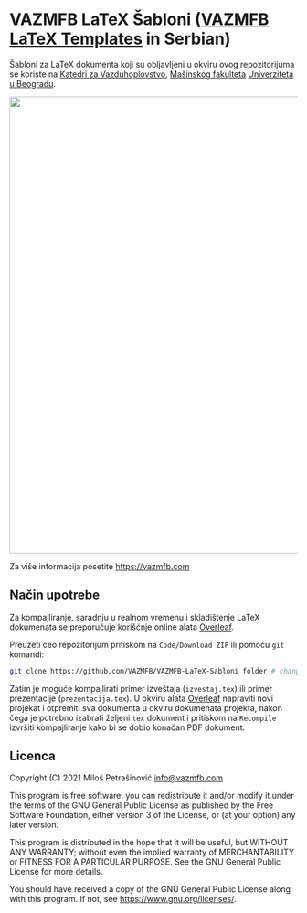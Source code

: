 # VAZMFB LaTeX Šabloni ([VAZMFB LaTeX Templates](https://github.com/VAZMFB/VAZMFB-LaTeX-Templates) in Serbian)

Šabloni za LaTeX dokumenta koji su obljavljeni u okviru ovog repozitorijuma se koriste na [Katedri za Vazduhoplovstvo](http://vaz.mas.bg.ac.rs/), [Mašinskog fakulteta](https://www.mas.bg.ac.rs/) [Univerziteta u Beogradu](http://www.bg.ac.rs/).

<p align="center">
  <img src="https://vazmfb.com/web/img/github/latex_sabloni.png" width="800">
</p>

Za više informacija posetite https://vazmfb.com

## Način upotrebe

Za kompajliranje, saradnju u realnom vremenu i skladištenje LaTeX dokumenata se preporučuje korišćnje online alata [Overleaf](https://www.overleaf.com/).

Preuzeti ceo repozitorijum pritiskom na `Code/Download ZIP` ili pomoću `git` komandi:

```bash
git clone https://github.com/VAZMFB/VAZMFB-LaTeX-Sabloni folder # change folder
```

Zatim je moguće kompajlirati primer izveštaja (`izvestaj.tex`) ili primer prezentacije (`prezentacija.tex`). U okviru alata [Overleaf](https://www.overleaf.com/) napraviti novi projekat i otpremiti sva dokumenta u okviru dokumenata projekta, nakon čega je potrebno izabrati željeni `tex` dokument i pritiskom na `Recompile` izvršiti kompajliranje kako bi se dobio konačan PDF dokument.

## Licenca
Copyright (C) 2021 Miloš Petrašinović <info@vazmfb.com>
 
This program is free software: you can redistribute it and/or modify
it under the terms of the GNU General Public License as 
published by the Free Software Foundation, either version 3 of the 
License, or (at your option) any later version.
  
This program is distributed in the hope that it will be useful,
but WITHOUT ANY WARRANTY; without even the implied warranty of
MERCHANTABILITY or FITNESS FOR A PARTICULAR PURPOSE.  See the
GNU General Public License for more details.
  
You should have received a copy of the GNU General Public License
along with this program.  If not, see <https://www.gnu.org/licenses/>.
